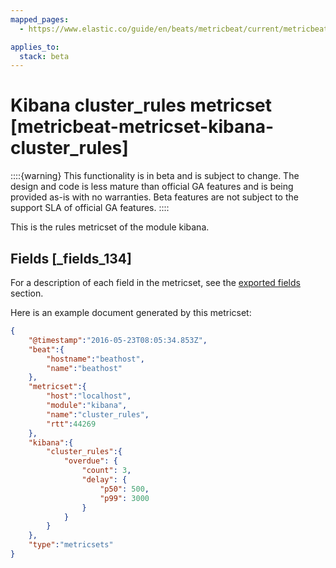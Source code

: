 ```yaml
---
mapped_pages:
  - https://www.elastic.co/guide/en/beats/metricbeat/current/metricbeat-metricset-kibana-cluster_rules.html

applies_to:
  stack: beta
---
```


# Kibana cluster_rules metricset [metricbeat-metricset-kibana-cluster_rules]

::::{warning}
This functionality is in beta and is subject to change. The design and code is less mature than official GA features and is being provided as-is with no warranties. Beta features are not subject to the support SLA of official GA features.
::::


This is the rules metricset of the module kibana.

## Fields [_fields_134]

For a description of each field in the metricset, see the [exported fields](/reference/metricbeat/exported-fields-kibana.md) section.

Here is an example document generated by this metricset:

```json
{
    "@timestamp":"2016-05-23T08:05:34.853Z",
    "beat":{
        "hostname":"beathost",
        "name":"beathost"
    },
    "metricset":{
        "host":"localhost",
        "module":"kibana",
        "name":"cluster_rules",
        "rtt":44269
    },
    "kibana":{
        "cluster_rules":{
            "overdue": {
                "count": 3,
                "delay": {
                    "p50": 500,
                    "p99": 3000
                }
            }
        }
    },
    "type":"metricsets"
}
```


